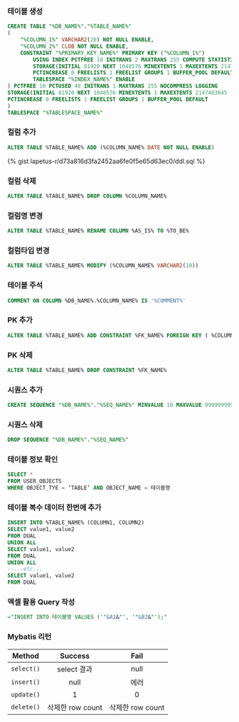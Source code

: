 ### 테이블 생성

```sql
CREATE TABLE "%DB_NAME%"."%TABLE_NAME%"
(
    "%COLUMN_1%" VARCHAR2(20) NOT NULL ENABLE,
    "%COLUMN_2%" CLOB NOT NULL ENABLE,
    CONSTRAINT "%PRIMARY_KEY_NAME%" PRIMARY KEY ("%COLUMN_1%")
        USING INDEX PCTFREE 10 INITRANS 2 MAXTRANS 255 COMPUTE STATISTICS
        STORAGE(INITIAL 81920 NEXT 1048576 MINEXTENTS 1 MAXEXTENTS 2147483645
        PCTINCREASE 0 FREELISTS 1 FREELIST GROUPS 1 BUFFER_POOL DEFAULT)
        TABLESPACE "%INDEX_NAME%" ENABLE
) PCTFREE 10 PCTUSED 40 INITRANS 1 MAXTRANS 255 NOCOMPRESS LOGGING
STORAGE(INITIAL 81920 NEXT 1048576 MINEXTENTS 1 MAXEXTENTS 2147483645
PCTINCREASE 0 FREELISTS 1 FREELIST GROUPS 1 BUFFER_POOL DEFAULT
)
TABLESPACE "%TABLESPACE_NAME%"
```

### 컬럼 추가

```sql
ALTER TABLE %TABLE_NAME% ADD (%COLUMN_NAME% DATE NOT NULL ENABLE)
```
{% gist lapetus-r/d73a816d3fa2452aa6fe0f5e65d63ec0/ddl.sql %}

### 컬럼 삭제

```sql
ALTER TABLE %TABLE_NAME% DROP COLUMN %COLUMN_NAME%
```

### 컬럼명 변경

```sql
ALTER TABLE %TABLE_NAME% RENAME COLUMN %AS_IS% TO %TO_BE%
```

### 컬럼타입 변경

```sql
ALTER TABLE %TABLE_NAME% MODIFY (%COLUMN_NAME% VARCHAR2(10))
```

### 테이블 주석

```sql
COMMENT ON COLUMN %DB_NAME%.%COLUMN_NAME% IS '%COMMENT%'
```

### PK 추가

```sql
ALTER TABLE %TABLE_NAME% ADD CONSTRAINT %FK_NAME% FOREIGN KEY ( %COLUMN_NAME% ) REFERENCES %REFERENCE_TABLE% ( %COLUMN_NAME% )
```

### PK 삭제

```sql
ALTER TABLE %TABLE_NAME% DROP CONSTRAINT %FK_NAME%
```

### 시퀀스 추가

```sql
CREATE SEQUENCE "%DB_NAME%"."%SEQ_NAME%" MINVALUE 10 MAXVALUE 9999999999 INCREMENT BY 1 START WITH 10 CACHE 20 ORDER NOCYCLE
```

### 시퀀스 삭제

```sql
DROP SEQUENCE "%DB_NAME%"."%SEQ_NAME%"
```

### 테이블 정보 확인

```sql
SELECT *
FROM USER_OBJECTS
WHERE OBJECT_TYE = ‘TABLE’ AND OBJECT_NAME = 테이블명
```

### 테이블 복수 데이터 한번에 추가

```sql
INSERT INTO %TABLE_NAME% (COLUMN1, COLUMN2)
SELECT value1, value2
FROM DUAL
UNION ALL
SELECT value1, value2
FROM DUAL
UNION ALL
--...etc...
SELECT value1, value2
FROM DUAL
```

### 엑셀 활용 Query 작성

```sql
="INSERT INTO 테이블명 VALUES ('"&A1&"', '"&B2&"');"
```

### Mybatis 리턴

| Method | Success | Fail |
|:---:|:---:|:---:|
| `select()` | select 결과 | null |
| `insert()` | null|에러 |
| `update()` | 1 | 0 |
| `delete()` | 삭제한 row count | 삭제한 row count |
